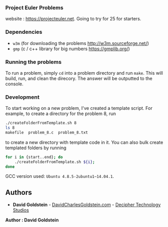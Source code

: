 ### Project Euler Problems

website : https://projecteuler.net. Going to try for 25 for starters.

### Dependencies

- `w3m` (for downloading the problems http://w3m.sourceforge.net/)
- `gmp` (c / c++ library for big numbers https://gmplib.org/)

### Running the problems

To run a problem, simply `cd` into a problem directory and run `make`. This will build, run, and clean the direcory. The answer will be outputted to the console.

### Development

To start working on a new problem, I've created a template script. For example, to create a directory for the problem 8, run
```sh
./createFolderFromTemplate.sh 8
ls 8
makefile  problem_8.c  problem_8.txt
```

to create a new directory with template code in it. You can also bulk create templated folders by running
```sh
for i in {start..end}; do
	./createFolderFromTemplate.sh ${i};	
done
```

GCC version used: `Ubuntu 4.8.5-2ubuntu1~14.04.1`.

## Authors

- **David Goldstein** - [DavidCharlesGoldstein.com](http://www.davidcharlesgoldstein.com/?github-project-euler) - [Decipher Technology Studios](http://deciphernow.com/)

**Author : David Goldstein**
